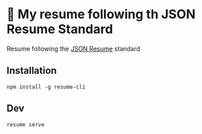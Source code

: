 # 📝 My resume following th JSON Resume Standard

Resume following the [JSON Resume](https://jsonresume.org/) standard

## Installation

```
npm install -g resume-cli
```

## Dev

```
resume serve
```
